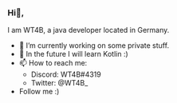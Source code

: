 ### Hi👋, 

I am WT4B, a java developer located in Germany.
- 🔭 I’m currently working on some private stuff.
- 🌱 In the future I will learn Kotlin :)
- 📫 How to reach me:
  - Discord: WT4B#4319
  - Twitter: @WT4B_
- Follow me :)
<!--
**WT4B/WT4B** is a ✨ _special_ ✨ repository because its `README.md` (this file) appears on your GitHub profile.

Here are some ideas to get you started:

- 🔭 I’m currently working on ...
- 🌱 I’m currently learning ...
- 👯 I’m looking to collaborate on ...
- 🤔 I’m looking for help with ...
- 💬 Ask me about ...
- 📫 How to reach me: ...
- 😄 Pronouns: ...
- ⚡ Fun fact: ...
-->
